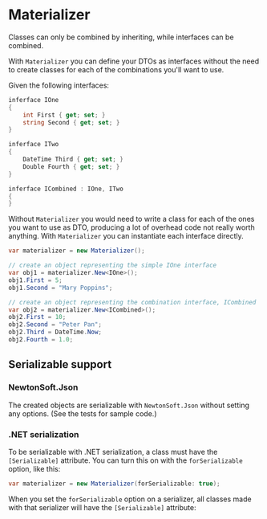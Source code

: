 # Materializer
Classes can only be combined by inheriting, while interfaces can be combined.

With `Materializer` you can define your DTOs as interfaces without the need to create classes for each of the combinations you'll want to use.

Given the following interfaces:
```csharp
inferface IOne
{
	int First { get; set; }
	string Second { get; set; }
}

inferface ITwo
{
	DateTime Third { get; set; }
	Double Fourth { get; set; }
}

inferface ICombined : IOne, ITwo
{
}
```
Without `Materializer` you would need to write a class for each of the ones you want to use as DTO, producing a lot of overhead code not really worth anything.
With `Materializer` you can instantiate each interface directly.

```csharp
var materializer = new Materializer();

// create an object representing the simple IOne interface
var obj1 = materializer.New<IOne>();
obj1.First = 5;
obj1.Second = "Mary Poppins";

// create an object representing the combination interface, ICombined
var obj2 = materializer.New<ICombined>();
obj2.First = 10;
obj2.Second = "Peter Pan";
obj2.Third = DateTime.Now;
obj2.Fourth = 1.0;
```

## Serializable support

### NewtonSoft.Json
The created objects are serializable with `NewtonSoft.Json` without setting any options. (See the tests for sample code.)

### .NET serialization
To be serializable with .NET serialization, a class must have the `[Serializable]` attribute. You can turn this on with the `forSerializable` option, like this:
```csharp
var materializer = new Materializer(forSerializable: true);
```
  When you set the `forSerializable` option on a serializer, all classes made with that serializer will have the `[Serializable]` attribute:

